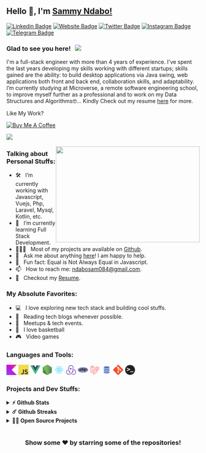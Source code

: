 ## Hello 👋, I'm [Sammy Ndabo!](https://github.com/ndaboom)

[![Linkedin Badge](https://img.shields.io/badge/-LinkedIn-0e76a8?style=flat-square&logo=Linkedin&logoColor=white)](https://www.linkedin.com/in/sam-ndabo-b0431b17b/)
[![Website Badge](https://img.shields.io/badge/Website-3b5998?style=flat-square&logo=google-chrome&logoColor=white)](https://zungvi.com/)
[![Twitter Badge](https://img.shields.io/badge/-Twitter-00acee?style=flat-square&logo=Twitter&logoColor=white)](https://twitter.com/ndabosammy)
[![Instagram Badge](https://img.shields.io/badge/-Instagram-e4405f?style=flat-square&logo=Instagram&logoColor=white)](https://www.instagram.com/sammy_ndabo/)
[![Telegram Badge](https://img.shields.io/badge/-Telegram-0088cc?style=flat-square&logo=Telegram&logoColor=white)](https://t.me/sammyndabo)

### Glad to see you here! &nbsp; ![](https://visitor-badge.glitch.me/badge?page_id=ndaboom&style=flat-square&color=0088cc)

I'm a full-stack engineer with more than 4 years of experience. I've spent the last years developing my skills working with different startups; skills gained are the ability: to build desktop applications via Java swing, web applications both front and back end, collaboration skills, and adaptability. I’m currently studying at Microverse, a remote software engineering school, to improve myself further as a professional and to work on my Data Structures and Algorithms🤓... 
Kindly Check out my resume [here](https://docs.google.com/document/d/1T3ZfTeZnX3VbaGQVT6l8Xq7GKl1ryrNgc-5r1v31r70/edit?usp=sharing) for more.


Like My Work?

<a href="https://www.buymeacoffee.com/ndabosam08p" target="_blank"><img src="https://cdn.buymeacoffee.com/buttons/v2/default-yellow.png" alt="Buy Me A Coffee" height="60px" width="217px" ></a>

[![](https://gitwar.herokuapp.com/badge?username=ndaboom&label=Gitwar%20Profile%20Score&style=for-the-badge&color=0088cc)](https://gitwar.herokuapp.com/)

<img align="right" height="250" width="375" alt="" src="https://raw.githubusercontent.com/iampavangandhi/iampavangandhi/master/gifs/coder.gif" />

### Talking about Personal Stuffs:

- 🛠 &nbsp; I’m currently working with Javascript, Vuejs, Php, <br /> Laravel, Mysql, Kotlin, etc.
- 🚀 &nbsp; I’m currently learning Full Stack Development.
- 👨🏻‍💻 &nbsp; Most of my projects are available on [Github](https://github.com/ndaboom).
- 💬 &nbsp; Ask me about anything [here](../../issues/)! I am happy to help.
- 👾 &nbsp; Fun fact: Equal is Not Always Equal in Javascript.
- 📫 &nbsp; How to reach me: ndabosam084@gmail.com.
- 📝 &nbsp; Checkout my [Resume](https://docs.google.com/document/d/1T3ZfTeZnX3VbaGQVT6l8Xq7GKl1ryrNgc-5r1v31r70/edit?usp=sharing).

### My Absolute Favorites:

- 💻 &nbsp; I love exploring new tech stack and building cool stuffs.
- 📰 &nbsp; Reading tech blogs whenever possible.
- 🍕 &nbsp; Meetups & tech events.
- 🏀 &nbsp; I love basketball
- 🎮 &nbsp; Video games 

### Languages and Tools:

<code><img height="27" src="https://raw.githubusercontent.com/github/explore/80688e429a7d4ef2fca1e82350fe8e3517d3494d/topics/kotlin/kotlin.png" alt="kotlin"></code>
<code><img height="27" src="https://raw.githubusercontent.com/github/explore/80688e429a7d4ef2fca1e82350fe8e3517d3494d/topics/javascript/javascript.png" alt="javascript"></code>
<code><img height="27" src="https://raw.githubusercontent.com/github/explore/80688e429a7d4ef2fca1e82350fe8e3517d3494d/topics/vue/vue.png" alt="vue"></code>
<code><img height="27" src="https://raw.githubusercontent.com/github/explore/80688e429a7d4ef2fca1e82350fe8e3517d3494d/topics/nodejs/nodejs.png" alt="nodejs"></code>
<code><img height="27" src="https://raw.githubusercontent.com/github/explore/80688e429a7d4ef2fca1e82350fe8e3517d3494d/topics/react/react.png" alt="react"></code>
<code><img height="27" src="https://raw.githubusercontent.com/github/explore/80688e429a7d4ef2fca1e82350fe8e3517d3494d/topics/redux/redux.png" alt="react"></code>
<code><img height="27" src="https://raw.githubusercontent.com/github/explore/80688e429a7d4ef2fca1e82350fe8e3517d3494d/topics/php/php.png" alt="php"></code>
<code><img height="27" src="https://raw.githubusercontent.com/github/explore/80688e429a7d4ef2fca1e82350fe8e3517d3494d/topics/laravel/laravel.png" alt="laravel"></code>
<code><img height="27" src="https://raw.githubusercontent.com/github/explore/80688e429a7d4ef2fca1e82350fe8e3517d3494d/topics/sql/sql.png" alt="sql"></code>
<code><img height="27" src="https://raw.githubusercontent.com/devicons/devicon/master/icons/git/git-original.svg" alt="git"></code>
<code><img height="27" src="https://raw.githubusercontent.com/github/explore/80688e429a7d4ef2fca1e82350fe8e3517d3494d/topics/terminal/terminal.png" alt="terminal"></code>

<!--
<code><img height="25" src="https://raw.githubusercontent.com/github/explore/80688e429a7d4ef2fca1e82350fe8e3517d3494d/topics/sass/sass.png" alt="sass"></code>
-->

### Projects and Dev Stuffs:

<details>	
  <summary><b>⚡ Github Stats</b></summary>

  <br />
  <img height="180em" src="https://github-readme-stats.vercel.app/api?username=ndaboom&show_icons=true&hide_border=true&&count_private=true&include_all_commits=true" />
  <img height="180em" src="https://github-readme-stats.vercel.app/api/top-langs/?username=ndaboom&show_icons=true&hide_border=true&layout=compact&langs_count=8"/>
</details>

<details>	
  <summary><b>☄️ Github Streaks</b></summary>

  <br />
  <img height="180em" src="https://github-readme-streak-stats.herokuapp.com/?user=ndaboom&hide_border=true" />
</details>

<details>
  <summary><b>🧑‍🚀 Open Source Projects</b></summary>

  <br />
  <table>
    <thead align="center">
      <tr border: none;>
        <td><b>💻 Projects</b></td>
        <td><b>🌟 Stars</b></td>
        <td><b>🍴 Forks</b></td>
        <td><b>🐛 Issues</b></td>
        <td><b>🔔 Pull Requests</b></td>
        <td><b>👨‍💻 Language</b></td>
      </tr>
    </thead>
    <tbody>
      <tr>
	<td><a href="https://github.com/ndaboom"><b>🤓 Sammy Ndabo</b></a></td>
        <td><img alt="Stars" src="https://img.shields.io/github/stars/ndaboom?style=flat-square&labelColor=343b41"/></td>
        <td><img alt="Forks" src="https://img.shields.io/github/forks/ndaboom/ndaboom?style=flat-square&labelColor=343b41"/></td>
        <td><img alt="Issues" src="https://img.shields.io/github/issues/ndaboom/ndaboom?style=flat-square"/></td>
        <td><img alt="Pull Requests" src="https://img.shields.io/github/issues-pr/ndaboom/ndaboom?style=flat-square"/></td>
        <td><img alt="Language" src="https://img.shields.io/badge/markdown-100%25-blue?style=flat-square"/></td> 
      </tr>
    </tbody>
  </table>
  <br />
</details>

#

<div align="center">

### Show some ❤️ by starring some of the repositories!

</div>
